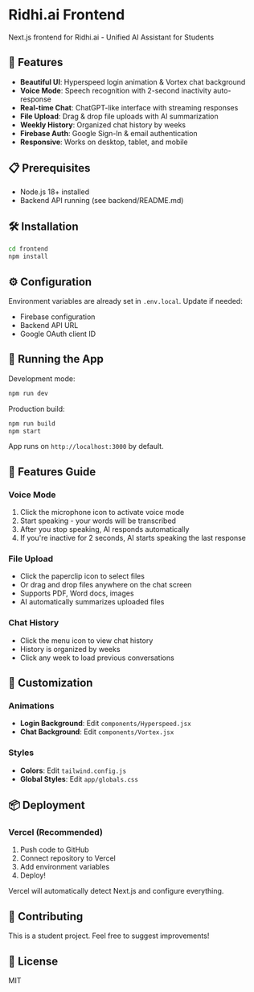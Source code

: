 # Ridhi.ai Frontend

Next.js frontend for Ridhi.ai - Unified AI Assistant for Students

## 🚀 Features

- **Beautiful UI**: Hyperspeed login animation & Vortex chat background
- **Voice Mode**: Speech recognition with 2-second inactivity auto-response
- **Real-time Chat**: ChatGPT-like interface with streaming responses
- **File Upload**: Drag & drop file uploads with AI summarization
- **Weekly History**: Organized chat history by weeks
- **Firebase Auth**: Google Sign-In & email authentication
- **Responsive**: Works on desktop, tablet, and mobile

## 📋 Prerequisites

- Node.js 18+ installed
- Backend API running (see backend/README.md)

## 🛠️ Installation

```bash
cd frontend
npm install
```

## ⚙️ Configuration

Environment variables are already set in `.env.local`. Update if needed:

- Firebase configuration
- Backend API URL
- Google OAuth client ID

## 🏃 Running the App

Development mode:
```bash
npm run dev
```

Production build:
```bash
npm run build
npm start
```

App runs on `http://localhost:3000` by default.

## 📱 Features Guide

### Voice Mode
1. Click the microphone icon to activate voice mode
2. Start speaking - your words will be transcribed
3. After you stop speaking, AI responds automatically
4. If you're inactive for 2 seconds, AI starts speaking the last response

### File Upload
- Click the paperclip icon to select files
- Or drag and drop files anywhere on the chat screen
- Supports PDF, Word docs, images
- AI automatically summarizes uploaded files

### Chat History
- Click the menu icon to view chat history
- History is organized by weeks
- Click any week to load previous conversations

## 🎨 Customization

### Animations
- **Login Background**: Edit `components/Hyperspeed.jsx`
- **Chat Background**: Edit `components/Vortex.jsx`

### Styles
- **Colors**: Edit `tailwind.config.js`
- **Global Styles**: Edit `app/globals.css`

## 📦 Deployment

### Vercel (Recommended)
1. Push code to GitHub
2. Connect repository to Vercel
3. Add environment variables
4. Deploy!

Vercel will automatically detect Next.js and configure everything.

## 🤝 Contributing

This is a student project. Feel free to suggest improvements!

## 📄 License

MIT
